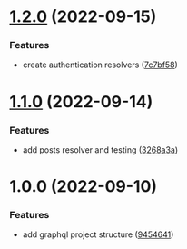 # [1.2.0](https://github.com/Insta-Graph/backend/compare/v1.1.0...v1.2.0) (2022-09-15)


### Features

* create authentication resolvers ([7c7bf58](https://github.com/Insta-Graph/backend/commit/7c7bf585adb3f21f58d426dccbdb4abae468ba1f))

# [1.1.0](https://github.com/Insta-Graph/backend/compare/v1.0.0...v1.1.0) (2022-09-14)


### Features

* add posts resolver and testing ([3268a3a](https://github.com/Insta-Graph/backend/commit/3268a3a67077e581cb4762eb7f3c4f27cae1f3c2))

# 1.0.0 (2022-09-10)


### Features

* add graphql project structure ([9454641](https://github.com/Insta-Graph/backend/commit/945464192480919be65a18a87f5b24ad2566b038))
